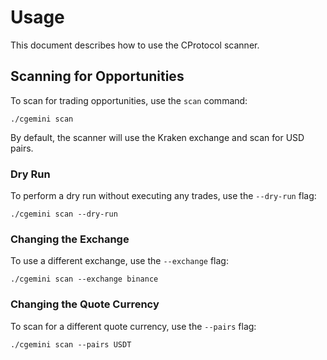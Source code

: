 # Usage

This document describes how to use the CProtocol scanner.

## Scanning for Opportunities

To scan for trading opportunities, use the `scan` command:

```
./cgemini scan
```

By default, the scanner will use the Kraken exchange and scan for USD pairs.

### Dry Run

To perform a dry run without executing any trades, use the `--dry-run` flag:

```
./cgemini scan --dry-run
```

### Changing the Exchange

To use a different exchange, use the `--exchange` flag:

```
./cgemini scan --exchange binance
```

### Changing the Quote Currency

To scan for a different quote currency, use the `--pairs` flag:

```
./cgemini scan --pairs USDT
```

